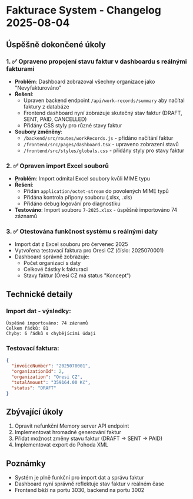 # Fakturace System - Changelog 2025-08-04

## Úspěšně dokončené úkoly

### 1. ✅ Opraveno propojení stavu faktur v dashboardu s reálnými fakturami
- **Problém**: Dashboard zobrazoval všechny organizace jako "Nevyfakturováno"
- **Řešení**: 
  - Upraven backend endpoint `/api/work-records/summary` aby načítal faktury z databáze
  - Frontend dashboard nyní zobrazuje skutečný stav faktur (DRAFT, SENT, PAID, CANCELLED)
  - Přidány CSS styly pro různé stavy faktur
- **Soubory změněny**:
  - `/backend/src/routes/workRecords.js` - přidáno načítání faktur
  - `/frontend/src/pages/dashboard.tsx` - upraveno zobrazení stavů
  - `/frontend/src/styles/globals.css` - přidány styly pro stavy faktur

### 2. ✅ Opraven import Excel souborů
- **Problém**: Import odmítal Excel soubory kvůli MIME typu
- **Řešení**: 
  - Přidán `application/octet-stream` do povolených MIME typů
  - Přidána kontrola přípony souboru (.xlsx, .xls)
  - Přidáno debug logování pro diagnostiku
- **Testováno**: Import souboru `7-2025.xlsx` - úspěšně importováno 74 záznamů

### 3. ✅ Otestována funkčnost systému s reálnými daty
- Import dat z Excel souboru pro červenec 2025
- Vytvořena testovací faktura pro Oresi CZ (číslo: 2025070001)
- Dashboard správně zobrazuje:
  - Počet organizací s daty
  - Celkové částky k fakturaci
  - Stavy faktur (Oresi CZ má status "Koncept")

## Technické detaily

### Import dat - výsledky:
```
Úspěšně importováno: 74 záznamů
Celkem řádků: 81
Chyby: 6 řádků s chybějícími údaji
```

### Testovací faktura:
```json
{
  "invoiceNumber": "2025070001",
  "organizationId": 2,
  "organization": "Oresi CZ",
  "totalAmount": "359164.00 Kč",
  "status": "DRAFT"
}
```

## Zbývající úkoly
1. Opravit nefunkční Memory server API endpoint
2. Implementovat hromadné generování faktur
3. Přidat možnost změny stavu faktur (DRAFT → SENT → PAID)
4. Implementovat export do Pohoda XML

## Poznámky
- Systém je plně funkční pro import dat a správu faktur
- Dashboard nyní správně reflektuje stav faktur v reálném čase
- Frontend běží na portu 3030, backend na portu 3002